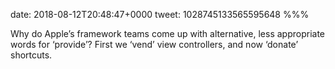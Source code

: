 date: 2018-08-12T20:48:47+0000
tweet: 1028745133565595648
%%%

Why do Apple’s framework teams come up with alternative, less appropriate words for ‘provide’? First we ‘vend’ view controllers, and now ‘donate’ shortcuts.
